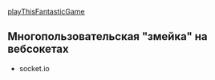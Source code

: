 [playThisFantasticGame](http://195.133.201.82/ 'multiplayerSnake')

## Многопользовательская "змейка" на вебсокетах

- socket.io
